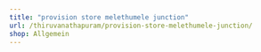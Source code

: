 ```yaml
---
title: "provision store melethumele junction"
url: /thiruvanathapuram/provision-store-melethumele-junction/
shop: Allgemein
---
```

